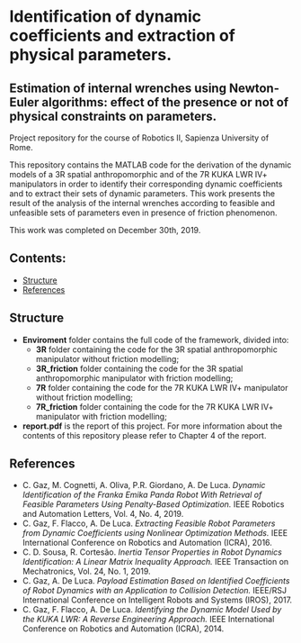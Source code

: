 # Identification of dynamic coefficients and extraction of physical parameters.
## Estimation of internal wrenches using Newton-Euler algorithms: effect of the presence or not of physical constraints on parameters.

Project repository for the course of Robotics II, Sapienza University of Rome.

This repository contains the MATLAB code for the derivation of the dynamic models of a 3R spatial anthropomorphic and of the 7R KUKA LWR IV+ manipulators in order to identify their corresponding dynamic coefficients and to extract their sets of dynamic parameters. This work presents the result of the analysis of the internal wrenches according to feasible and unfeasible sets of parameters even in presence of friction phenomenon.

This work was completed on December 30th, 2019.

## Contents:

- [Structure](#structure)
- [References](#references)

## Structure
- **Enviroment** folder contains the full code of the framework, divided into:
	- **3R** folder containing the code for the 3R spatial anthropomorphic manipulator without friction modelling;
	- **3R_friction** folder containing the code for the 3R spatial anthropomorphic manipulator with friction modelling;
	- **7R** folder containing the code for the 7R KUKA LWR IV+ manipulator without friction modelling;
	- **7R_friction** folder containing the code for the 7R KUKA LWR IV+ manipulator with friction modelling;
- **report.pdf** is the report of this project.
For more information about the contents of this repository please refer to Chapter 4 of the report.

## References
- C. Gaz, M. Cognetti, A. Oliva, P.R. Giordano, A. De Luca. *Dynamic Identification of the Franka Emika Panda Robot With Retrieval of Feasible Parameters Using Penalty-Based Optimization.* IEEE Robotics and Automation Letters, Vol. 4, No. 4, 2019.
- C. Gaz, F. Flacco, A. De Luca. *Extracting Feasible Robot Parameters from Dynamic Coefficients using Nonlinear Optimization Methods.* IEEE International Conference on
Robotics and Automation (ICRA), 2016.
- C. D. Sousa, R. Cortesão. *Inertia Tensor Properties in Robot Dynamics Identification: A Linear Matrix Inequality Approach.* IEEE Transaction on Mechatronics, Vol. 24, No. 1, 2019.
- C. Gaz, A. De Luca. *Payload Estimation Based on Identified Coefficients of Robot Dynamics with an Application to Collision Detection.* IEEE/RSJ International Conference
on Intelligent Robots and Systems (IROS), 2017.
- C. Gaz, F. Flacco, A. De Luca. *Identifying the Dynamic Model Used by the KUKA LWR: A Reverse Engineering Approach.* IEEE International Conference on Robotics and
Automation (ICRA), 2014.
